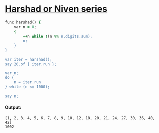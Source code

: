 [1]: http://rosettacode.org/wiki/Harshad_or_Niven_series

# [Harshad or Niven series][1]

```ruby
func harshad() {
    var n = 0;
    {
        ++n while !(n %% n.digits.sum);
        n;
    }
}
 
var iter = harshad();
say 20.of { iter.run };
 
var n;
do {
    n = iter.run
} while (n <= 1000);
 
say n;
```

#### Output:
```
[1, 2, 3, 4, 5, 6, 7, 8, 9, 10, 12, 18, 20, 21, 24, 27, 30, 36, 40, 42]
1002
```